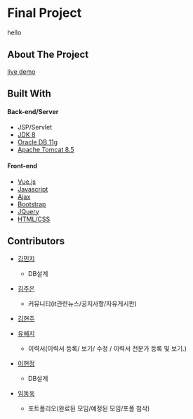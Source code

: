 # Final Project
hello


## About The Project

[live demo]()

## Built With
<h4>Back-end/Server</h4>

* JSP/Servlet
* [JDK 8](https://www.oracle.com/java/technologies/javase/javase-jdk8-downloads.html)
* [Oracle DB 11g](https://www.oracle.com/database/technologies/112010-win64soft.html)
* [Apache Tomcat 8.5](https://tomcat.apache.org/download-80.cgi)

<h4>Front-end</h4>

* [Vue.js](https://vuejs.org/)
* [Javascript](https://developer.mozilla.org/en-US/docs/Web/JavaScript)
* [Ajax](https://api.jquery.com/jquery.ajax/)
* [Bootstrap](https://getbootstrap.com)
* [JQuery](https://jquery.com)
* [HTML/CSS](https://developer.mozilla.org/en-US/docs/Web/HTML)




## Contributors

* [김민지]()
	* DB설계

* [김주은](https://github.com/you4ranghe)
	* 커뮤니티(it관련뉴스/공지사항/자유게시판)
  

* [김현주]()
	
* [유혜지](https://github.com/hyejiYoo)
  * 이력서(이력서 등록/ 보기/ 수정 / 이력서 전문가 등록 및 보기.)

* [이현정](https://github.com/hjleee93)
  * DB설계

* [임동욱](https://github.com/DK2554)
	* 포트폴리오(완료된 모임/예정된 모임/포폴 첨삭)
